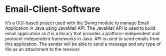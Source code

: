 # Email-Client-Software

It’s a GUI-based project used with the Swing module to manage Email Application in Java using JavaMail API. The JavaMail API is used to build email application as it is a library that provides a platform-independent and protocol-independent frameworks in Java. API is used to send emails from this application. The sender will be able to send a message and any type of file as an attachment to the receiver.
